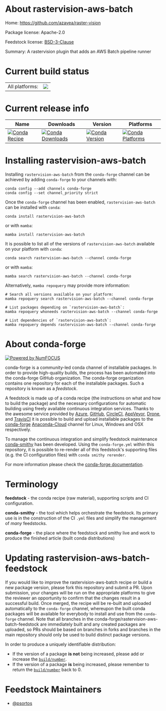 About rastervision-aws-batch
============================

Home: https://github.com/azavea/raster-vision

Package license: Apache-2.0

Feedstock license: [BSD-3-Clause](https://github.com/conda-forge/rastervision-aws-batch-feedstock/blob/main/LICENSE.txt)

Summary: A rastervision plugin that adds an AWS Batch pipeline runner

Current build status
====================


<table><tr><td>All platforms:</td>
    <td>
      <a href="https://dev.azure.com/conda-forge/feedstock-builds/_build/latest?definitionId=14550&branchName=main">
        <img src="https://dev.azure.com/conda-forge/feedstock-builds/_apis/build/status/rastervision-aws-batch-feedstock?branchName=main">
      </a>
    </td>
  </tr>
</table>

Current release info
====================

| Name | Downloads | Version | Platforms |
| --- | --- | --- | --- |
| [![Conda Recipe](https://img.shields.io/badge/recipe-rastervision--aws--batch-green.svg)](https://anaconda.org/conda-forge/rastervision-aws-batch) | [![Conda Downloads](https://img.shields.io/conda/dn/conda-forge/rastervision-aws-batch.svg)](https://anaconda.org/conda-forge/rastervision-aws-batch) | [![Conda Version](https://img.shields.io/conda/vn/conda-forge/rastervision-aws-batch.svg)](https://anaconda.org/conda-forge/rastervision-aws-batch) | [![Conda Platforms](https://img.shields.io/conda/pn/conda-forge/rastervision-aws-batch.svg)](https://anaconda.org/conda-forge/rastervision-aws-batch) |

Installing rastervision-aws-batch
=================================

Installing `rastervision-aws-batch` from the `conda-forge` channel can be achieved by adding `conda-forge` to your channels with:

```
conda config --add channels conda-forge
conda config --set channel_priority strict
```

Once the `conda-forge` channel has been enabled, `rastervision-aws-batch` can be installed with `conda`:

```
conda install rastervision-aws-batch
```

or with `mamba`:

```
mamba install rastervision-aws-batch
```

It is possible to list all of the versions of `rastervision-aws-batch` available on your platform with `conda`:

```
conda search rastervision-aws-batch --channel conda-forge
```

or with `mamba`:

```
mamba search rastervision-aws-batch --channel conda-forge
```

Alternatively, `mamba repoquery` may provide more information:

```
# Search all versions available on your platform:
mamba repoquery search rastervision-aws-batch --channel conda-forge

# List packages depending on `rastervision-aws-batch`:
mamba repoquery whoneeds rastervision-aws-batch --channel conda-forge

# List dependencies of `rastervision-aws-batch`:
mamba repoquery depends rastervision-aws-batch --channel conda-forge
```


About conda-forge
=================

[![Powered by
NumFOCUS](https://img.shields.io/badge/powered%20by-NumFOCUS-orange.svg?style=flat&colorA=E1523D&colorB=007D8A)](https://numfocus.org)

conda-forge is a community-led conda channel of installable packages.
In order to provide high-quality builds, the process has been automated into the
conda-forge GitHub organization. The conda-forge organization contains one repository
for each of the installable packages. Such a repository is known as a *feedstock*.

A feedstock is made up of a conda recipe (the instructions on what and how to build
the package) and the necessary configurations for automatic building using freely
available continuous integration services. Thanks to the awesome service provided by
[Azure](https://azure.microsoft.com/en-us/services/devops/), [GitHub](https://github.com/),
[CircleCI](https://circleci.com/), [AppVeyor](https://www.appveyor.com/),
[Drone](https://cloud.drone.io/welcome), and [TravisCI](https://travis-ci.com/)
it is possible to build and upload installable packages to the
[conda-forge](https://anaconda.org/conda-forge) [Anaconda-Cloud](https://anaconda.org/)
channel for Linux, Windows and OSX respectively.

To manage the continuous integration and simplify feedstock maintenance
[conda-smithy](https://github.com/conda-forge/conda-smithy) has been developed.
Using the ``conda-forge.yml`` within this repository, it is possible to re-render all of
this feedstock's supporting files (e.g. the CI configuration files) with ``conda smithy rerender``.

For more information please check the [conda-forge documentation](https://conda-forge.org/docs/).

Terminology
===========

**feedstock** - the conda recipe (raw material), supporting scripts and CI configuration.

**conda-smithy** - the tool which helps orchestrate the feedstock.
                   Its primary use is in the construction of the CI ``.yml`` files
                   and simplify the management of *many* feedstocks.

**conda-forge** - the place where the feedstock and smithy live and work to
                  produce the finished article (built conda distributions)


Updating rastervision-aws-batch-feedstock
=========================================

If you would like to improve the rastervision-aws-batch recipe or build a new
package version, please fork this repository and submit a PR. Upon submission,
your changes will be run on the appropriate platforms to give the reviewer an
opportunity to confirm that the changes result in a successful build. Once
merged, the recipe will be re-built and uploaded automatically to the
`conda-forge` channel, whereupon the built conda packages will be available for
everybody to install and use from the `conda-forge` channel.
Note that all branches in the conda-forge/rastervision-aws-batch-feedstock are
immediately built and any created packages are uploaded, so PRs should be based
on branches in forks and branches in the main repository should only be used to
build distinct package versions.

In order to produce a uniquely identifiable distribution:
 * If the version of a package **is not** being increased, please add or increase
   the [``build/number``](https://docs.conda.io/projects/conda-build/en/latest/resources/define-metadata.html#build-number-and-string).
 * If the version of a package **is** being increased, please remember to return
   the [``build/number``](https://docs.conda.io/projects/conda-build/en/latest/resources/define-metadata.html#build-number-and-string)
   back to 0.

Feedstock Maintainers
=====================

* [@psortos](https://github.com/psortos/)

